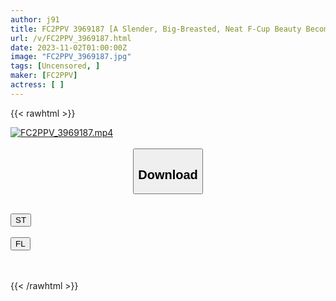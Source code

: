 ```yaml
---
author: j91
title: FC2PPV 3969187 [A Slender, Big-Breasted, Neat F-Cup Beauty Becomes A Men-S Girl!?] She Tries To Do Her Job Seriously, But I Make Her Feel Naughty And Have Sex With Her Until She’s Exhausted Lol
url: /v/FC2PPV_3969187.html
date: 2023-11-02T01:00:00Z
image: "FC2PPV_3969187.jpg"
tags: [Uncensored, ]
maker: [FC2PPV]
actress: [ ]
---
```



{{< rawhtml >}}

<div class="video" data-videoid="DoeXqGowjvH3KP">
    <a href="javascript:;">
        <img src="https://my.j91.asia/v/FC2PPV_3969187.jpg" width="WIDTH" height="HEIGHT" alt="FC2PPV_3969187.mp4" loading="lazy">
    </a>
</div>

<script type="text/javascript" src="https://j91.asia/asset/on-demand-st.js"></script>

<br>
  <link rel="stylesheet" href="https://j91.asia/asset/bs5.css">
  
  <center>
  <button class="btn btn-primary" type="button" data-bs-toggle="collapse" data-bs-target=".multi-collapse" aria-expanded="false" aria-controls="multiCollapseExample1 multiCollapseExample2"><h2>Download</h2></button></center>
</p>
<div class="row">
  <div class="col">
    <div class="collapse multi-collapse" id="multiCollapseExample1">
      <div class="card card-body">
	      	      <br>
<div class="buttons">  
<a href="https://streamtape.to/v/DoeXqGowjvH3KP" target="_blank"><button class="btn-hover color-3"><i class="fa fa-download"></i> ST</button></a></div>
    </div>
  </div>
</div>
  <div class="col">
    <div class="collapse multi-collapse" id="multiCollapseExample2">
      <div class="card card-body">
	      <br>
<div class="buttons">
    <a href="https://filelions.online/f/c2qbaj6o662x" target="_blank"><button class="btn-hover color-9"><i class="fa fa-download"></i> FL</button></a></div>
<br><br>
      </div>
    </div>
  </div>
</div>

{{< /rawhtml >}}